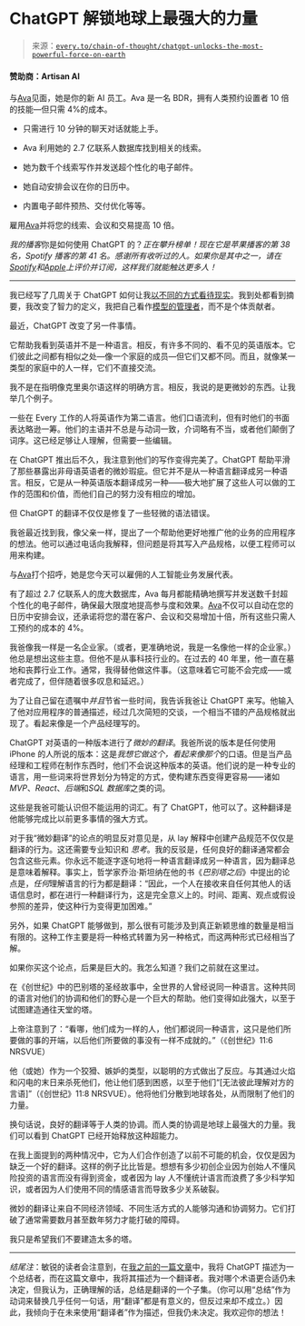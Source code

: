 <!--yml

类别：COT 专栏

日期：2024-05-08 11:06:21

-->

# ChatGPT 解锁地球上最强大的力量

> 来源：[`every.to/chain-of-thought/chatgpt-unlocks-the-most-powerful-force-on-earth`](https://every.to/chain-of-thought/chatgpt-unlocks-the-most-powerful-force-on-earth)

#### 赞助商：Artisan AI

与[Ava](https://artisan.co/ava-sales-rep/?utm_source=newsletter&utm_medium=sponsored_email&utm_campaign=every&utm_content=26_jan_2024)见面，她是你的新 AI 员工。Ava 是一名 BDR，拥有人类预约设置者 10 倍的技能—但只需 4%的成本。

+   只需进行 10 分钟的聊天对话就能上手。

+   Ava 利用她的 2.7 亿联系人数据库找到相关的线索。

+   她为数千个线索写作并发送超个性化的电子邮件。

+   她自动安排会议在你的日历中。

+   内置电子邮件预热、交付优化等等。

雇用[Ava](https://artisan.co/ava-sales-rep/?utm_source=newsletter&utm_medium=sponsored_email&utm_campaign=every&utm_content=26_jan_2024)并将您的线索、会议和交易提高 10 倍。

*我的播客*你是如何使用 ChatGPT 的？*正在攀升榜单！现在它是苹果播客的第 38 名，Spotify 播客的第 41 名。感谢所有收听过的人。如果你是其中之一，请在*[*Spotify*](https://open.spotify.com/show/5qX1nRTaFsfWdmdj5JWO1G)*和*[*Apple*](https://podcasts.apple.com/us/podcast/how-do-you-use-chatgpt/id1719789201)*上评价并订阅，这样我们就能触达更多人！*

* * *

我已经写了几周关于 ChatGPT 如何让我[以不同的方式看待现实](https://every.to/chain-of-thought/chatgpt-and-the-future-of-the-human-mind)。我到处都看到摘要，我改变了智力的定义，我把自己看作[模型的管理者](https://every.to/chain-of-thought/the-knowledge-economy-is-over-welcome-to-the-allocation-economy)，而不是个体贡献者。

最近，ChatGPT 改变了另一件事情。

它帮助我看到英语并不是一种语言。相反，有许多不同的、看不见的英语版本。它们彼此之间都有相似之处—像一个家庭的成员—但它们又都不同。而且，就像某一类型的家庭中的人一样，它们不直接交流。

我不是在指明像克里奥尔语这样的明确方言。相反，我说的是更微妙的东西。让我举几个例子。

一些在 Every 工作的人将英语作为第二语言。他们口语流利，但有时他们的书面表达略逊一筹。他们的主语并不总是与动词一致，介词略有不当，或者他们颠倒了词序。这已经足够让人理解，但需要一些编辑。

在 ChatGPT 推出后不久，我注意到他们的写作变得完美了。ChatGPT 帮助平滑了那些暴露出非母语英语者的微妙瑕疵。但它并不是从一种语言翻译成另一种语言。相反，它是从一种英语版本翻译成另一种——极大地扩展了这些人可以做的工作的范围和价值，而他们自己的努力没有相应的增加。

但 ChatGPT 的翻译不仅仅是修复了一些轻微的语法错误。

我爸最近找到我，像父亲一样，提出了一个帮助他更好地推广他的业务的应用程序的想法。他可以通过电话向我解释，但问题是将其写入产品规格，以便工程师可以用来构建。

与[Ava](https://artisan.co/ava-sales-rep/?utm_source=newsletter&utm_medium=sponsored_email&utm_campaign=every&utm_content=26_jan_2024)打个招呼，她是您今天可以雇佣的人工智能业务发展代表。

有了超过 2.7 亿联系人的庞大数据库，Ava 每月都能精确地撰写并发送数千封超个性化的电子邮件，确保最大限度地提高参与度和效果。[Ava](https://artisan.co/ava-sales-rep/?utm_source=newsletter&utm_medium=sponsored_email&utm_campaign=every&utm_content=26_jan_2024)不仅可以自动在您的日历中安排会议，还承诺将您的潜在客户、会议和交易增加十倍，所有这些只需人工预约的成本的 4%。

我爸像我一样是一名企业家。（或者，更准确地说，我是一名像他一样的企业家。）他总是想出这些主意。但他不是从事科技行业的。在过去的 40 年里，他一直在墓地和丧葬行业工作。通常，我得替他做这件事。（这意味着它可能不会完成——或者完成了，但伴随着很多叹息和延迟。）

为了让自己留在遗嘱中*并且*节省一些时间，我告诉我爸让 ChatGPT 来写。他输入了他对应用程序的普通描述，经过几次简短的交谈，一个相当不错的产品规格就出现了。看起来像是一个产品经理写的。

ChatGPT 对英语的一种版本进行了*微妙的翻译*。我爸所说的版本是任何使用 iPhone 的人所说的版本：这是*我想它做这个，看起来像那个*的口语。但是当产品经理和工程师在制作东西时，他们不会说这种版本的英语。他们说的是一种专业的语言，用一些词来将世界划分为特定的方式，使构建东西变得更容易——诸如*MVP*、*React*、*后端*和*SQL 数据库*之类的词。

这些是我爸可能认识但不能运用的词汇。有了 ChatGPT，他可以了。这种翻译是他能够完成比以前更多事情的强大方式。

对于我“微妙翻译”的论点的明显反对意见是，从 lay 解释中创建产品规范不仅仅是翻译的行为。这还需要专业知识和 *思考*。我的反驳是，任何良好的翻译通常都会包含这些元素。你永远不能逐字逐句地将一种语言翻译成另一种语言，因为翻译总是意味着解释。事实上，哲学家乔治·斯坦纳在他的书《*巴别塔之后*》中提出的论点是，*任何*理解语言的行为都是翻译：“因此，一个人在接收来自任何其他人的话语信息时，都在进行一种翻译行为，这是完全意义上的。时间、距离、观点或假设参照的差异，使这种行为变得更加困难。”

另外，如果 ChatGPT 能够做到，那么很有可能涉及到真正新颖思维的数量是相当有限的。这种工作主要是将一种格式转置为另一种格式，而这两种形式已经相当了解。

如果你买这个论点，后果是巨大的。我怎么知道？我们之前就在这里过。

在《创世纪》中的巴别塔的圣经故事中，全世界的人曾经说同一种语言。这种共同的语言对他们的协调和他们的野心是一个巨大的帮助。他们变得如此强大，以至于试图建造通往天堂的塔。

上帝注意到了：“看哪，他们成为一样的人，他们都说同一种语言，这只是他们所要做的事的开端，以后他们所要做的事没有一样不成就的。”（《创世纪》11:6 NRSVUE）

他（或她）作为一个狡猾、嫉妒的类型，以聪明的方式做出了反应。与其通过火焰和闪电的末日来杀死他们，他让他们感到困惑，以至于他们“[无法彼此理解对方的言语]”（《创世纪》11:8 NRSVUE）。他将他们分散到地球各处，从而限制了他们的力量。

换句话说，良好的翻译等于人类的协调。而人类的协调是地球上最强大的力量。我们可以看到 ChatGPT 已经开始释放这种超能力。

在我上面提到的两种情况中，它为人们合作创造了以前不可能的机会，仅仅是因为缺乏一个好的翻译。这样的例子比比皆是。想想有多少初创企业因为创始人不懂风险投资的语言而没有得到资金，或者因为 lay 人不懂统计语言而浪费了多少科学知识，或者因为人们使用不同的情感语言而导致多少关系破裂。

微妙的翻译让来自不同经济领域、不同生活方式的人能够沟通和协调努力。它们打破了通常需要数月甚至数年努力才能打破的障碍。

我只是希望我们不要建造太多的塔。

* * *

*结尾注*：敏锐的读者会注意到，在[我之前的一篇文章](https://every.to/chain-of-thought/chatgpt-and-the-future-of-the-human-mind)中，我将 ChatGPT 描述为一个总结者，而在这篇文章中，我将其描述为一个翻译者。我对哪个术语更合适仍未决定，但我认为，正确理解的话，总结是翻译的一个子集。（你可以用“总结”作为动词来替换几乎任何一句话，用“翻译”都是有意义的，但反过来却不成立。）因此，我倾向于在未来使用“翻译者”作为描述，但我仍未决定。我欢迎你的想法！
